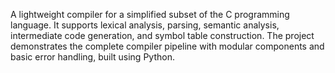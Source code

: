 A lightweight compiler for a simplified subset of the C programming language. It supports lexical analysis, parsing, semantic analysis, intermediate code generation, and symbol table construction. The project demonstrates the complete compiler pipeline with modular components and basic error handling, built using Python.

